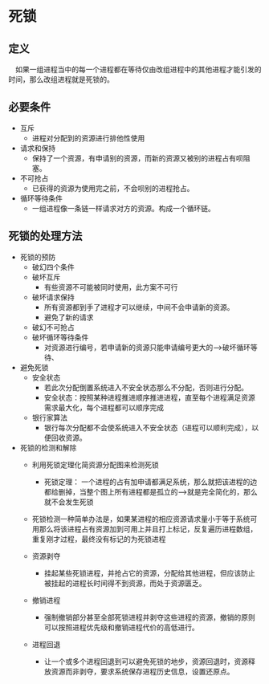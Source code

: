 死锁
==========
## 定义<br>
&emsp;如果一组进程当中的每一个进程都在等待仅由改组进程中的其他进程才能引发的时间，那么改组进程就是死锁的。
## 必要条件
- 互斥
  - 进程对分配到的资源进行排他性使用
- 请求和保持
  - 保持了一个资源，有申请别的资源，而新的资源又被别的进程占有呗阻塞。
- 不可抢占
  - 已获得的资源为使用完之前，不会呗别的进程抢占。
- 循环等待条件
  - 一组进程像一条链一样请求对方的资源。构成一个循环链。
## 死锁的处理方法
- 死锁的预防
  - 破幻四个条件
  - 破坏互斥
    - 有些资源不可能被同时使用，此方案不可行
  - 破坏请求保持
    - 所有资源都到手了进程才可以继续，中间不会申请新的资源。
    - 避免了新的请求
  - 破幻不可抢占
  - 破坏循环等待条件
    - 对资源进行编号，若申请新的资源只能申请编号更大的-->破坏循环等待、
- 避免死锁
  - 安全状态
    - 若此次分配倒置系统进入不安全状态那么不分配，否则进行分配。
    - 安全状态：按照某种进程推进顺序推进进程，直至每个进程满足资源需求最大化，每个进程都可以顺序完成
  - 银行家算法
    - 银行每次分配都不会使系统进入不安全状态（进程可以顺利完成），以便回收资源。
- 死锁的检测和解除
  - 利用死锁定理化简资源分配图来检测死锁
    - 死锁定理：
      一个进程的占有加申请都满足系统，那么就把该进程的边都给删掉，当整个图上所有进程都是孤立的-->就是完全简化的，那么就不会发生死锁
    
  - 死锁检测一种简单办法是，如果某进程的相应资源请求量小于等于系统可用那么将该进程占有资源加到可用上并且打上标记，反复遍历进程数组，重复刚才过程，最终没有标记的为死锁进程
  - 资源剥夺
    - 挂起某些死锁进程，并抢占它的资源，分配给其他进程，但应该防止被挂起的进程长时间得不到资源，而处于资源匮乏。
  - 撤销进程
    - 强制撤销部分甚至全部死锁进程并剥夺这些进程的资源，撤销的原则可以按照进程优先级和撤销进程代价的高低进行。
  - 进程回退
    - 让一个或多个进程回退到可以避免死锁的地步，资源回退时，资源释放资源而非剥夺，要求系统保存进程历史信息，设置还原点。
